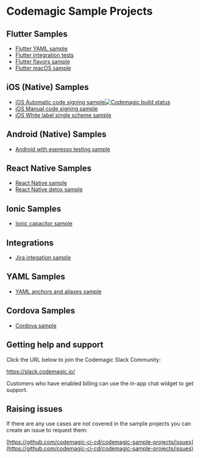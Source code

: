# Codemagic Sample Projects

## Flutter Samples
* [Flutter YAML sample](https://github.com/codemagic-ci-cd/codemagic-sample-projects/tree/main/flutter/flutter-yaml-demo-project)
* [Flutter integration tests](https://github.com/codemagic-ci-cd/codemagic-sample-projects/tree/main/flutter/flutter-integration-tests-demo-project)
* [Flutter flavors sample](https://github.com/codemagic-ci-cd/codemagic-sample-projects/tree/main/flutter/flutter-flavors-demo-project)
* [Flutter macOS sample](https://github.com/codemagic-ci-cd/codemagic-sample-projects/tree/main/flutter/flutter-macos-demo-project)

## iOS (Native) Samples
* [iOS Automatic code signing sample](https://github.com/codemagic-ci-cd/codemagic-sample-projects/tree/main/ios/ios-automatic-code-signing-demo-project)[![Codemagic build status](https://api.codemagic.io/apps/60b8a0dd639c3e293b8bc002/ios-automatic-code-signing/status_badge.svg)](https://codemagic.io/apps/60b8a0dd639c3e293b8bc002/ios-automatic-code-signing/latest_build)
* [iOS Manual code signing sample](https://github.com/codemagic-ci-cd/codemagic-sample-projects/tree/main/ios/ios-manual-code-signing-demo-project)
* [iOS White label single scheme sample](https://github.com/codemagic-ci-cd/codemagic-sample-projects/tree/main/ios/ios-white-label-single-scheme-demo-project)

## Android (Native) Samples
* [Android with espresso testing sample](https://github.com/codemagic-ci-cd/codemagic-sample-projects/tree/main/android/android-espresso-demo-project)

## React Native Samples
* [React Native sample](https://github.com/codemagic-ci-cd/codemagic-sample-projects/tree/main/react-native/react-native-demo-project)
* [React Native detox sample](https://github.com/codemagic-ci-cd/codemagic-sample-projects/tree/main/react-native/react-native-detox-demo-project)

## Ionic Samples
* [Ionic capacitor sample](https://github.com/codemagic-ci-cd/codemagic-sample-projects/tree/main/ionic/ionic-capacitor-demo-project)

## Integrations 
* [Jira integation sample](https://github.com/codemagic-ci-cd/codemagic-sample-projects/tree/main/integrations/jira_integration_demo_project)

## YAML Samples
* [YAML anchors and aliases sample](https://github.com/codemagic-ci-cd/codemagic-sample-projects/tree/main/yaml/yaml_anchors_aliases_sample)

## Cordova Samples
* [Cordova sample](https://github.com/codemagic-ci-cd/codemagic-sample-projects/tree/main/cordova/cordova-demo-project)


## Getting help and support

Click the URL below to join the Codemagic Slack Community:

https://slack.codemagic.io/

Customers who have enabled billing can use the in-app chat widget to get support. 

## Raising issues

If there are any use cases are not covered in the sample projects you can create an issue to request them:

[https://github.com/codemagic-ci-cd/codemagic-sample-projects/issues](https://github.com/codemagic-ci-cd/codemagic-sample-projects/issues)








